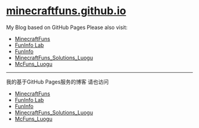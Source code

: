 # [minecraftfuns.github.io](https://minecraftfuns.github.io)
My Blog based on GitHub Pages
Please also visit:
* [MinecraftFuns](http://minecraftfuns.lofter.com)
* [FunInfo Lab](http://funinfo.ml)
* [FunInfo](http://funinfo.lofter.com)
* [MinecraftFuns_Solutions_Luogu](https://minecraftfuns.blog.luogu.org)
* [McFuns_Luogu](https://mcfuns.blog.luogu.org)
___________________________________________________________________________________________________________________________________________
我的基于GitHub Pages服务的博客
请也访问
* [MinecraftFuns](http://minecraftfuns.lofter.com)
* [FunInfo Lab](http://funinfo.ml)
* [FunInfo](http://funinfo.lofter.com)
* [MinecraftFuns_Solutions_Luogu](https://minecraftfuns.blog.luogu.org)
* [McFuns_Luogu](https://mcfuns.blog.luogu.org)
